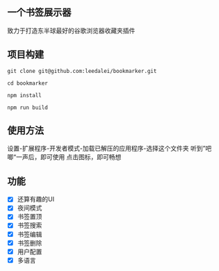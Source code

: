 ## 一个书签展示器
致力于打造东半球最好的谷歌浏览器收藏夹插件

## 项目构建
```
git clone git@github.com:leedalei/bookmarker.git

cd bookmarker

npm install

npm run build
```

## 使用方法
设置-扩展程序-开发者模式-加载已解压的应用程序-选择这个文件夹
听到”吧唧“一声后，即可使用
点击图标，即可畅想

## 功能
- [x] 还算有趣的UI
- [x] 夜间模式
- [x] 书签置顶
- [x] 书签搜索
- [x] 书签编辑
- [x] 书签删除
- [x] 用户配置
- [x] 多语言
